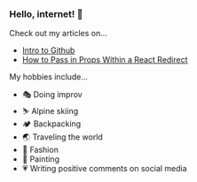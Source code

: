 ### Hello, internet! 👋

Check out my articles on...
- [Intro to Github](https://patricia-pan.medium.com/intro-to-github-101-what-is-github-384b598c69a9#c43e-7af934d2004e)
- [How to Pass in Props Within a React Redirect](https://patricia-pan.medium.com/react-router-dom-how-to-pass-in-props-within-a-redirect-d414a46bcd60)

My hobbies include...
- 🎭 Doing improv
- ⛷ Alpine skiing 
- 🏕 Backpacking
- 🌏 Traveling the world
- 👗 Fashion
- 🎨 Painting
- 💗 Writing positive comments on social media 

<!--
**patricia-pan/patricia-pan** is a ✨ _special_ ✨ repository because its `README.md` (this file) appears on your GitHub profile.

Here are some ideas to get you started:

- 🔭 I’m currently working on ...
- 🌱 I’m currently learning ...
- 👯 I’m looking to collaborate on ...
- 🤔 I’m looking for help with ...
- 💬 Ask me about ...
- 📫 How to reach me: ...
- 😄 Pronouns: ...
- ⚡ Fun fact: ...
-->
